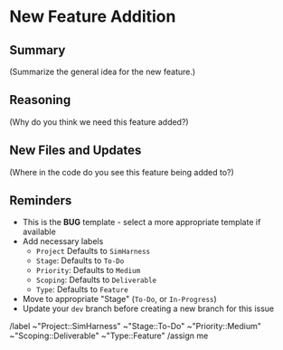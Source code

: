 # New Feature Addition

## Summary

(Summarize the general idea for the new feature.)

## Reasoning

(Why do you think we need this feature added?)

 ## New Files and Updates

(Where in the code do you see this feature being added to?)

## Reminders
- This is the **BUG** template - select a more appropriate template if available
- Add necessary labels
    - `Project` Defaults to `SimHarness`
    - `Stage`: Defaults to `To-Do`
    - `Priority`: Defaults to `Medium`
    - `Scoping`: Defaults to `Deliverable`
    - `Type`: Defaults to `Feature`
- Move to appropriate "Stage" (`To-Do`, or `In-Progress`)
- Update your `dev` branch before creating a new branch for this issue

/label ~"Project::SimHarness" ~"Stage::To-Do" ~"Priority::Medium" ~"Scoping::Deliverable" ~"Type::Feature"
/assign me